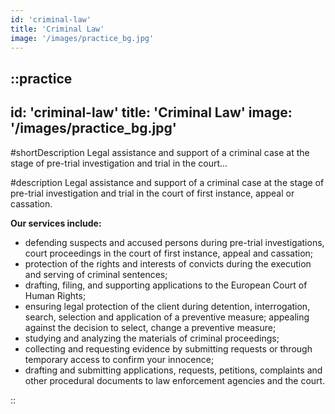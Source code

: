 ```yaml
---
id: 'criminal-law'
title: 'Criminal Law'
image: '/images/practice_bg.jpg'
---
```

::practice
---
id: 'criminal-law'
title: 'Criminal Law'
image: '/images/practice_bg.jpg'
---

#shortDescription
Legal assistance and support of a criminal case at the stage of pre-trial investigation and trial in the court...

#description
Legal assistance and support of a criminal case at the stage of pre-trial investigation and trial in the court of first instance, appeal or cassation.

**Our services include:**
- defending suspects and accused persons during pre-trial investigations, court proceedings in the court of first instance, appeal and cassation;
- protection of the rights and interests of convicts during the execution and serving of criminal sentences;
- drafting, filing, and supporting applications to the European Court of Human Rights;
- ensuring legal protection of the client during detention, interrogation, search, selection and application of a preventive measure; appealing against the decision to select, change a preventive measure;
- studying and analyzing the materials of criminal proceedings;
- collecting and requesting evidence by submitting requests or through temporary access to confirm your innocence;
- drafting and submitting applications, requests, petitions, complaints and other procedural documents to law enforcement agencies and the court.

::
